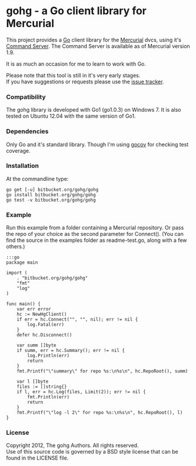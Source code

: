 # gohg - a Go client library for Mercurial

This project provides a [Go](http://golang.org) client library for the
[Mercurial](http://mercurial.selenic.com) dvcs, using it's
[Command Server](http://mercurial.selenic.com/wiki/CommandServer).
The Command Server is available as of Mercurial version 1.9.

It is as much an occasion for me to learn to work with Go.

Please note that this tool is still in it's very early stages.  
If you have suggestions or requests please use the
[issue tracker](https://bitbucket.org/gohg/gohg/issues?status=new&status=open).

### Compatibility

The gohg library is developed with Go1 (go1.0.3) on Windows 7.
It is also tested on Ubuntu 12.04 with the same version of Go1.

### Dependencies

Only Go and it's standard library. Though I'm using
[gocov](https://github.com/axw/gocov) for checking test coverage.

### Installation

At the commandline type:

    go get [-u] bitbucket.org/gohg/gohg
    go install bitbucket.org/gohg/gohg
    go test -v bitbucket.org/gohg/gohg

### Example

Run this example from a folder containing a Mercurial repository.
Or pass the repo of your choice as the second parameter for Connect().
(You can find the source in the examples folder as readme-test.go,
along with a few others.)

    :::go
    package main

    import (
        . "bitbucket.org/gohg/gohg"
        "fmt"
        "log"
    )

    func main() {
        var err error
        hc := NewHgClient()
        if err = hc.Connect("", "", nil); err != nil {
            log.Fatal(err)
        }
        defer hc.Disconnect()

        var summ []byte
        if summ, err = hc.Summary(); err != nil {
            log.Println(err)
            return
        }
        fmt.Printf("\"summary\" for repo %s:\n%s\n", hc.RepoRoot(), summ)

        var l []byte
        files := []string{}
        if l, err = hc.Log(files, Limit(2)); err != nil {
            fmt.Println(err)
            return
        }
        fmt.Printf("\"log -l 2\" for repo %s:\n%s\n", hc.RepoRoot(), l)
    }

### License

Copyright 2012, The gohg Authors. All rights reserved.  
Use of this source code is governed by a BSD style license
that can be found in the LICENSE file.
